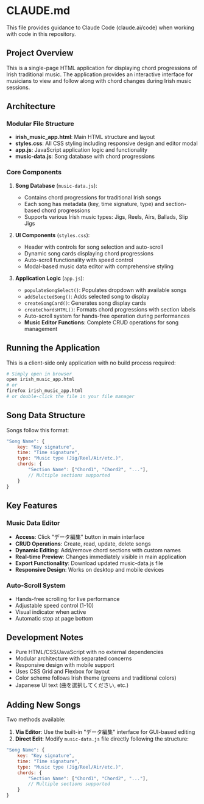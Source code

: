 # CLAUDE.md

This file provides guidance to Claude Code (claude.ai/code) when working with code in this repository.

## Project Overview

This is a single-page HTML application for displaying chord progressions of Irish traditional music. The application provides an interactive interface for musicians to view and follow along with chord changes during Irish music sessions.

## Architecture

### Modular File Structure
- **irish_music_app.html**: Main HTML structure and layout
- **styles.css**: All CSS styling including responsive design and editor modal
- **app.js**: JavaScript application logic and functionality
- **music-data.js**: Song database with chord progressions

### Core Components

1. **Song Database** (`music-data.js`):
   - Contains chord progressions for traditional Irish songs
   - Each song has metadata (key, time signature, type) and section-based chord progressions
   - Supports various Irish music types: Jigs, Reels, Airs, Ballads, Slip Jigs

2. **UI Components** (`styles.css`):
   - Header with controls for song selection and auto-scroll
   - Dynamic song cards displaying chord progressions
   - Auto-scroll functionality with speed control
   - Modal-based music data editor with comprehensive styling

3. **Application Logic** (`app.js`):
   - `populateSongSelect()`: Populates dropdown with available songs
   - `addSelectedSong()`: Adds selected song to display
   - `createSongCard()`: Generates song display cards
   - `createChordsHTML()`: Formats chord progressions with section labels
   - Auto-scroll system for hands-free operation during performances
   - **Music Editor Functions**: Complete CRUD operations for song management

## Running the Application

This is a client-side only application with no build process required:

```bash
# Simply open in browser
open irish_music_app.html
# or
firefox irish_music_app.html
# or double-click the file in your file manager
```

## Song Data Structure

Songs follow this format:
```javascript
"Song Name": {
    key: "Key signature",
    time: "Time signature", 
    type: "Music type (Jig/Reel/Air/etc.)",
    chords: {
        "Section Name": ["Chord1", "Chord2", "..."],
        // Multiple sections supported
    }
}
```

## Key Features

### Music Data Editor
- **Access**: Click "データ編集" button in main interface
- **CRUD Operations**: Create, read, update, delete songs
- **Dynamic Editing**: Add/remove chord sections with custom names
- **Real-time Preview**: Changes immediately visible in main application
- **Export Functionality**: Download updated music-data.js file
- **Responsive Design**: Works on desktop and mobile devices

### Auto-Scroll System
- Hands-free scrolling for live performance
- Adjustable speed control (1-10)
- Visual indicator when active
- Automatic stop at page bottom

## Development Notes

- Pure HTML/CSS/JavaScript with no external dependencies
- Modular architecture with separated concerns
- Responsive design with mobile support
- Uses CSS Grid and Flexbox for layout
- Color scheme follows Irish theme (greens and traditional colors)
- Japanese UI text (曲を選択してください, etc.)

## Adding New Songs

Two methods available:
1. **Via Editor**: Use the built-in "データ編集" interface for GUI-based editing
2. **Direct Edit**: Modify `music-data.js` file directly following the structure:

```javascript
"Song Name": {
    key: "Key signature",
    time: "Time signature", 
    type: "Music type (Jig/Reel/Air/etc.)",
    chords: {
        "Section Name": ["Chord1", "Chord2", "..."],
        // Multiple sections supported
    }
}
```